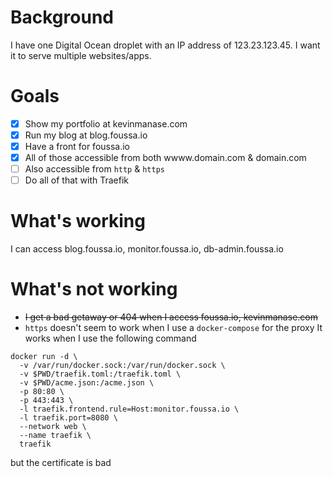 # Background
I have one Digital Ocean droplet with an IP address of 123.23.123.45. I want it to serve multiple websites/apps.

# Goals
- [x] Show my portfolio at kevinmanase.com
- [x] Run my blog at blog.foussa.io
- [x] Have a front for foussa.io
- [x] All of those accessible from both wwww.domain.com & domain.com 
- [ ] Also accessible from `http` & `https`
- [ ] Do all of that with Traefik

# What's working
I can access blog.foussa.io, monitor.foussa.io, db-admin.foussa.io

# What's not working
- ~~I get a bad getaway or 404 when I access foussa.io, kevinmanase.com~~
- `https` doesn't seem to work when I use a `docker-compose` for the proxy
It works when I use the following command
```
docker run -d \
  -v /var/run/docker.sock:/var/run/docker.sock \
  -v $PWD/traefik.toml:/traefik.toml \
  -v $PWD/acme.json:/acme.json \
  -p 80:80 \
  -p 443:443 \
  -l traefik.frontend.rule=Host:monitor.foussa.io \
  -l traefik.port=8080 \
  --network web \
  --name traefik \
  traefik
  ```
but the certificate is bad
